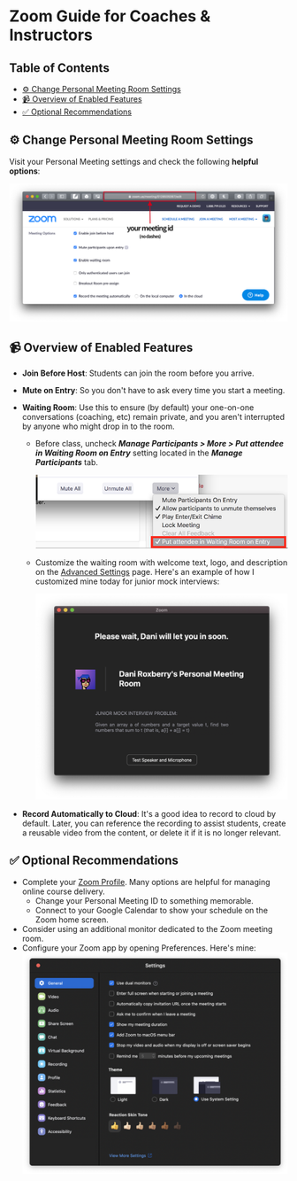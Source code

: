 # Zoom Guide for Coaches & Instructors

<!-- omit in toc -->
## Table of Contents

- [⚙️ Change Personal Meeting Room Settings](#️-change-personal-meeting-room-settings)
- [📹 Overview of Enabled Features](#-overview-of-enabled-features)
- [✅ Optional Recommendations](#-optional-recommendations)

## ⚙️ Change Personal Meeting Room Settings

Visit your Personal Meeting settings and check the following **helpful options**:

![settings](assets/settings.png)

## 📹 Overview of Enabled Features

- **Join Before Host**: Students can join the room before you arrive.
- **Mute on Entry**: So you don't have to ask every time you start a meeting.
- **Waiting Room**: Use this to ensure (by default) your one-on-one conversations (coaching, etc) remain private, and you aren't interrupted by anyone who might drop in to the room.
  - Before class, uncheck ***Manage Participants > More > Put attendee in Waiting Room on Entry*** setting located in the ***Manage Participants*** tab.

    ![waiting](assets/waiting.png)

  - Customize the waiting room with welcome text, logo, and description on the [Advanced Settings](https://zoom.us/profile/setting?mid=&from=client) page. Here's an example of how I customized mine today for junior mock interviews:

    ![lobby](assets/lobby.png)

- **Record Automatically to Cloud**: It's a good idea to record to cloud by default. Later, you can reference the recording to assist students, create a reusable video from the content, or delete it if it is no longer relevant.

## ✅ Optional Recommendations

- Complete your [Zoom Profile](https://zoom.us/profile). Many options are helpful for managing online course delivery.
  - Change your Personal Meeting ID to something memorable.
  - Connect to your Google Calendar to show your schedule on the Zoom home screen.
- Consider using an additional monitor dedicated to the Zoom meeting room.
- Configure your Zoom app by opening Preferences. Here's mine:
  ![prefs](assets/prefs.png)
